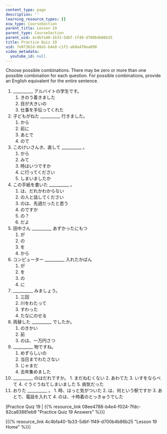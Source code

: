 ```yaml
---
content_type: page
description: ''
learning_resource_types: []
ocw_type: CourseSection
parent_title: Lesson 19
parent_type: CourseSection
parent_uid: 4c4bfa40-1b33-5dbf-1f49-d700b4b86b25
title: Practice Quiz 19
uid: 7e07361d-60a5-b4e8-c1f2-ab0a478ea090
video_metadata:
  youtube_id: null
---
```


Choose possible combinations. There may be zero or more than one possible combination for each question. For possible combinations, provide an English equivalent for the entire sentence.

1.  \_\_\_\_\_\_\_\_\_\_ アルバイトの学生です。
    1.  きのう着きました
    2.  目が大きいの
    3.  仕事を手伝ってくれた
2.  子どもがねた \_\_\_\_\_\_\_\_\_\_ 行きました。
    1.  から
    2.  前に
    3.  あとで
    4.  ので
3.  このけいさんき、直して \_\_\_\_\_\_\_\_\_\_ 。
    1.  から
    2.  みて
    3.  時はいつですか
    4.  に行ってください
    5.  しまいましたか
4.  この手紙を書いた \_\_\_\_\_\_\_\_\_\_ 。
    1.  は、だれかわからない
    2.  の人と話してください
    3.  のは、先週だったと思う
    4.  のですか
    5.  の？
    6.  だよ
5.  田中さん \_\_\_\_\_\_\_\_\_\_ あずかったにもつ
    1.  が
    2.  の
    3.  を
    4.  から
6.  コンピューター \_\_\_\_\_\_\_\_\_\_ 入れたかばん
    1.  が
    2.  を
    3.  の
    4.  に
7.  \_\_\_\_\_\_\_\_\_\_ みましょう。
    1.  三回
    2.  川をわたって
    3.  すわった
    4.  たなにのせる
8.  両替した \_\_\_\_\_\_\_\_\_\_ でしたか。
    1.  のきかい
    2.  前
    3.  のは、一万円さつ
9.  \_\_\_\_\_\_\_\_\_\_ 物ですね。
    1.  めずらしいの
    2.  当日までわたさない
    3.  じゃまだ
    4.  去年集めました
10.  \_\_\_\_\_\_\_\_\_\_ のはだれですか。
    1.  まだねむくない
    2.  あわてた
    3.  いすをならべて
    4.  ぐうぐうねてしまいました
    5.  病気だった
11.  おりた \_\_\_\_\_\_\_\_\_\_ 。
    1.  時、はっと気がついた
    2.  は、何という駅ですか
    3.  あとで、電話を入れて
    4.  のは、十時着のとっきゅうでした

\[Practice Quiz 19 | {{% resource_link 08ee4788-b4e4-f024-7fdc-82ca83881eb9 "Practice Quiz 19 Answers" %}}\]

\[{{% resource_link 4c4bfa40-1b33-5dbf-1f49-d700b4b86b25 "Lesson 19 Home" %}}\]